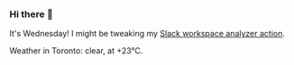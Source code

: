 ### Hi there :wave:

It's Wednesday! I might be tweaking my [Slack workspace analyzer action](https://github.com/bewuethr/slack-analyzer).

Weather in Toronto: clear, at +23°C.
